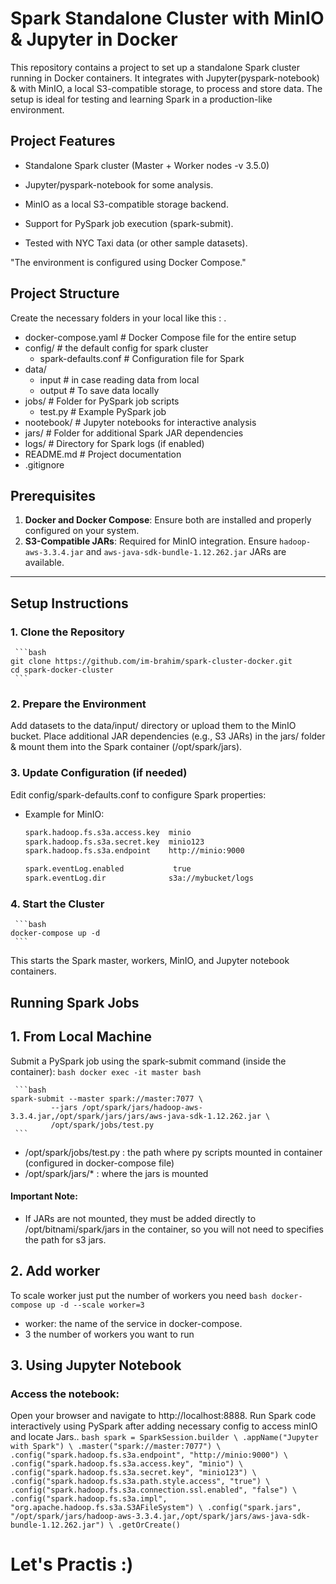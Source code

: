 # Spark Standalone Cluster with MinIO & Jupyter in Docker
This repository contains a project to set up a standalone Spark cluster running in Docker containers. It integrates with Jupyter(pyspark-notebook) & with MinIO, a local S3-compatible storage, to process and store data. The setup is ideal for testing and learning Spark in a production-like environment.

## Project Features

- Standalone Spark cluster (Master + Worker nodes -v 3.5.0)

- Jupyter/pyspark-notebook for some analysis.

- MinIO as a local S3-compatible storage backend.

- Support for PySpark job execution (spark-submit).

- Tested with NYC Taxi data (or other sample datasets).

"The environment is configured using Docker Compose."

## Project Structure

Create the necessary folders in your local like this :
.
- docker-compose.yaml               # Docker Compose file for the entire setup
- config/                           # the default config for spark cluster
    - spark-defaults.conf           # Configuration file for Spark
- data/
    - input                         # in case reading data from local
    - output                        # To save data locally
- jobs/                             # Folder for PySpark job scripts
    - test.py                       # Example PySpark job
- nootebook/                        # Jupyter notebooks for interactive analysis
- jars/                             # Folder for additional Spark JAR dependencies
- logs/                             # Directory for Spark logs (if enabled)
- README.md                         # Project documentation
- .gitignore             

## Prerequisites

1. **Docker and Docker Compose**: Ensure both are installed and properly configured on your system.
2. **S3-Compatible JARs**: Required for MinIO integration. Ensure `hadoop-aws-3.3.4.jar` and `aws-java-sdk-bundle-1.12.262.jar` JARs are available.

---

## Setup Instructions

### 1. Clone the Repository
     ```bash
    git clone https://github.com/im-brahim/spark-cluster-docker.git
    cd spark-docker-cluster
     ```

### 2. Prepare the Environment
Add datasets to the data/input/ directory or upload them to the MinIO bucket.
Place additional JAR dependencies (e.g., S3 JARs) in the jars/ folder & mount them into the Spark container (/opt/spark/jars).

### 3. Update Configuration (if needed)
Edit config/spark-defaults.conf to configure Spark properties:
- Example for MinIO:
     ```bash
    spark.hadoop.fs.s3a.access.key  minio
    spark.hadoop.fs.s3a.secret.key  minio123
    spark.hadoop.fs.s3a.endpoint    http://minio:9000

    spark.eventLog.enabled           true
    spark.eventLog.dir              s3a://mybucket/logs
    ```

### 4. Start the Cluster
     ```bash
    docker-compose up -d
     ```
This starts the Spark master, workers, MinIO, and Jupyter notebook containers.

## Running Spark Jobs
## 1. From Local Machine
Submit a PySpark job using the spark-submit command (inside the container):
     ```bash
    docker exec -it master bash
     ```
    
     ```bash
    spark-submit --master spark://master:7077 \
             --jars /opt/spark/jars/hadoop-aws-3.3.4.jar,/opt/spark/jars/jars/aws-java-sdk-1.12.262.jar \
             /opt/spark/jobs/test.py
     ```
- /opt/spark/jobs/test.py : the path where py scripts mounted in container (configured in docker-compose file)
- /opt/spark/jars/*       : where the jars is mounted
#### Important Note:
- If JARs are not mounted, they must be added directly to /opt/bitnami/spark/jars in the container, so you will not need to specifies the path for s3 jars.

## 2. Add worker 
To scale worker just put the number of workers you need 
     ```bash
    docker-compose up -d --scale worker=3
     ```
- worker: the name of the service in docker-compose.
- 3 the number of workers you want to run

## 3. Using Jupyter Notebook
### Access the notebook:
Open your browser and navigate to http://localhost:8888.
Run Spark code interactively using PySpark after adding necessary config to access minIO and locate Jars..
     ```bash
    spark = SparkSession.builder \
    .appName("Jupyter with Spark") \
    .master("spark://master:7077") \
    .config("spark.hadoop.fs.s3a.endpoint", "http://minio:9000") \
    .config("spark.hadoop.fs.s3a.access.key", "minio") \
    .config("spark.hadoop.fs.s3a.secret.key", "minio123") \
    .config("spark.hadoop.fs.s3a.path.style.access", "true") \
    .config("spark.hadoop.fs.s3a.connection.ssl.enabled", "false") \
    .config("spark.hadoop.fs.s3a.impl", "org.apache.hadoop.fs.s3a.S3AFileSystem") \
    .config("spark.jars", "/opt/spark/jars/hadoop-aws-3.3.4.jar,/opt/spark/jars/aws-java-sdk-bundle-1.12.262.jar") \
    .getOrCreate()
     ```

# Let's Practis :)